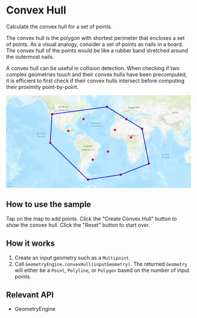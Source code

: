 # Convex Hull

Calculate the convex hull for a set of points.

The convex hull is the polygon with shortest perimeter that encloses a set of points. As a visual analogy, consider a set of points as nails in a board. The convex hull of the points would be like a rubber band stretched around the outermost nails.

A convex hull can be useful in collision detection. When checking if two complex geometries touch and their convex hulls have been precomputed, it is efficient to first check if their convex hulls intersect before computing their proximity point-by-point.

![](ConvexHull.png)

## How to use the sample

Tap on the map to add points. Click the "Create Convex Hull" button to show the convex hull. Click the "Reset" button to start over.

## How it works

1. Create an input geometry such as a `Multipoint`.
2. Call `GeometryEngine.convexHull(inputGeometry)`. The returned `Geometry` will either be a `Point`, `Polyline`, or `Polygon` based on the number of input points.

## Relevant API

* GeometryEngine
